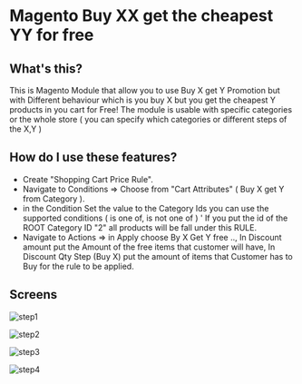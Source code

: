 Magento Buy XX get the cheapest YY for free
=========================================

What's this?
---------------
This is Magento Module that allow you to use Buy X get Y Promotion but with Different behaviour which is you buy X but you get the cheapest Y products in you cart for Free!
The module is usable with specific categories or the whole store ( you can specify which categories or different steps of the X,Y )

How do I use these features?
---------------
* Create "Shopping Cart Price Rule".
* Navigate to Conditions => Choose from "Cart Attributes" ( Buy X get Y from Category ).
* in the Condition Set the value to the Category Ids you can use the supported conditions ( is one of, is not one of ) ' If you put the id of the ROOT Category ID "2" all products will be fall under this RULE.
* Navigate to Actions => in Apply choose By X Get Y free .., In Discount amount put the Amount of the free items that customer will have, In Discount Qty Step (Buy X) put the amount of items that Customer has to Buy for the rule to be applied.

Screens
---------------

![step1](http://i.imgur.com/Nc79Uol)

![step2](http://i.imgur.com/4KAJApg)

![step3](http://i.imgur.com/hJM4ZVB)

![step4](http://i.imgur.com/Gwn3hyD)